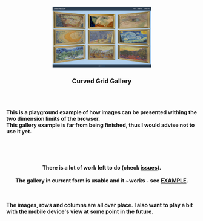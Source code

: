 <p align="center">
  <img width="260" height="161" src="https://github.com/rkruk/curved-grid-gallery/blob/master/img/mini.jpg">
</p>
 <h3 align="center"><b> Curved Grid Gallery </h3>
 <br><br>
<p>This is a playground example of how images can be presented withing the two dimension limits of the browser.<br>
  This gallery example is far from being finished, thus I would advise not to use it yet.</p><br><br><br>
<p align="center">There is a lot of work left to do (check <a href="https://github.com/rkruk/curved-grid-gallery/issues">issues</a>).<br><br>
  The gallery in current form is usable and it ~works - see <a target="_blank" href="https://rkruk.github.io/curved-grid-gallery/">EXAMPLE</a>.</p><br><br> 
The images, rows and columns are all over place. I also want to play a bit with the mobile device's view at some point in the future.</p>
<br><br> 
